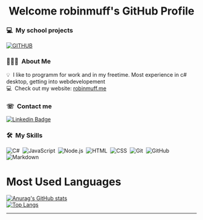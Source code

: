 <h1 align="center">Welcome robinmuff's GitHub Profile<br/> </h1> 

### 💻 &nbsp;My school projects
[![GITHUB](https://img.shields.io/badge/-Robin%20Muff%20Schools-white?style=flat-square&logo=Github&logoColor=black&style=flat&link=https://www.linkedin.com/in/robin-muff/)](https://github.com/robinmuff-school)

### 👨🏻‍💻 &nbsp;About Me

💡 &nbsp;I like to programm for work and in my freetime. Most experience in c# desktop, getting into webdevelopement
<br>
💻 &nbsp;Check out my website: [robinmuff.me](https://robinmuff.me)

### ☏ &nbsp;Contact me
[![Linkedin Badge](https://img.shields.io/badge/-Robin%20Muff-blue?style=flat-square&logo=Linkedin&logoColor=white&style=flat&link=https://www.linkedin.com/in/robin-muff/)](https://www.linkedin.com/in/robin-muff-188613205/)

### 🛠 &nbsp;My Skills

![C#](https://img.shields.io/badge/-C%23-333333?style=flat&logo=C%20Sharp)&nbsp;
![JavaScript](https://img.shields.io/badge/-JavaScript-333333?style=flat&logo=javascript)&nbsp;
![Node.js](https://img.shields.io/badge/-Node.js-333333?style=flat&logo=node.js)&nbsp;
![HTML](https://img.shields.io/badge/-HTML-333333?style=flat&logo=HTML5)&nbsp;
![CSS](https://img.shields.io/badge/-CSS-333333?style=flat&logo=CSS3&logoColor=1572B6)&nbsp;
![Git](https://img.shields.io/badge/-Git-333333?style=flat&logo=git)&nbsp;
![GitHub](https://img.shields.io/badge/-GitHub-333333?style=flat&logo=github)&nbsp;
![Markdown](https://img.shields.io/badge/-Markdown-333333?style=flat&logo=markdown)&nbsp;

# Most Used Languages #

[![Anurag's GitHub stats](https://github-readme-stats.vercel.app/api?username=robinmuff&show_icons=true&title_color=fff&icon_color=79ff97&text_color=9f9f9f&bg_color=151515)](https://github.com/anuraghazra/github-readme-stats)<br/>
[![Top Langs](https://github-readme-stats.vercel.app/api/top-langs/?username=robinmuff&show_icons=true&title_color=fff&icon_color=79ff97&text_color=9f9f9f&bg_color=151515)](https://github.com/anuraghazra/github-readme-stats)&nbsp;

---
